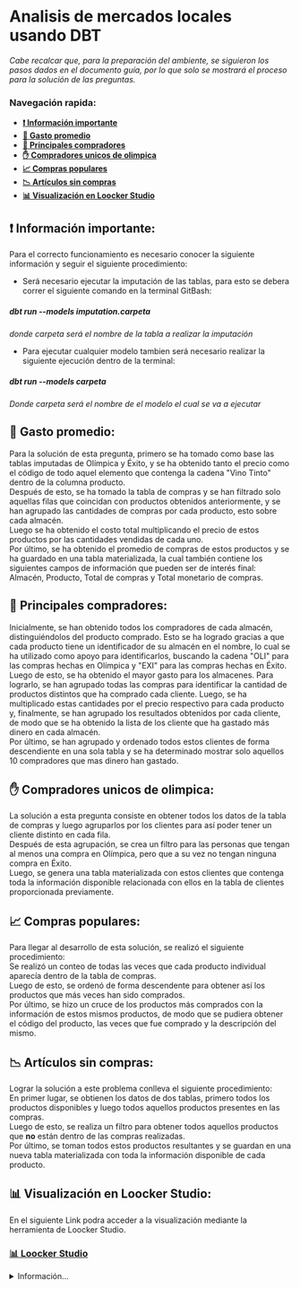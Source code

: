 # Analisis de mercados locales usando DBT

*Cabe recalcar que, para la preparación del ambiente, se siguieron los pasos dados en el documento guía, por lo que solo se mostrará el proceso para la solución de las preguntas.*

### Navegación rapida:
* **[:exclamation: Información importante](#exclamation-Información-importante)**
* **[:1234: Gasto promedio](#1234-Gasto-promedio)**
* **[:money_with_wings: Principales compradores](#money_with_wings-Principales-compradores)**
* **[:hand: Compradores unicos de olimpica](#hand-Compradores-unicos-de-olimpica)**
* **[:chart_with_upwards_trend: Compras populares](#chart_with_upwards_trend-Compras-populares)**
* **[:chart_with_downwards_trend: Artículos sin compras](#chart_with_downwards_trend-Artículos-sin-compras)**
* **[:bar_chart: Visualización en Loocker Studio](#bar_chart-Visualización-en-Loocker-Studio)**

## :exclamation: Información importante:
Para el correcto funcionamiento es necesario conocer la siguiente información y seguir el siguiente procedimiento:<br>
* Será necesario ejecutar la imputación de las tablas, para esto se debera correr el siguiente comando en la terminal GitBash:
##### dbt run --models imputation.*carpeta*
*donde carpeta será el nombre de la tabla a realizar la imputación*

* Para ejecutar cualquier modelo tambien será necesario realizar la siguiente ejecución dentro de la terminal:<br>
##### dbt run --models *carpeta*
*Donde carpeta será el nombre de el modelo el cual se va a ejecutar*

## :1234: Gasto promedio:
Para la solución de esta pregunta, primero se ha tomado como base las tablas imputadas de Olímpica y Éxito, y se ha obtenido tanto el precio como el código de todo aquel elemento que contenga la cadena "Vino Tinto" dentro de la columna producto.<br>
Después de esto, se ha tomado la tabla de compras y se han filtrado solo aquellas filas que coincidan con productos obtenidos anteriormente, y se han agrupado las cantidades de compras por cada producto, esto sobre cada almacén.<br>
Luego se ha obtenido el costo total multiplicando el precio de estos productos por las cantidades vendidas de cada uno.<br>
Por último, se ha obtenido el promedio de compras de estos productos y se ha guardado en una tabla materializada, la cual también contiene los siguientes campos de información que pueden ser de interés final: Almacén, Producto, Total de compras y Total monetario de compras.

## :money_with_wings: Principales compradores:
Inicialmente, se han obtenido todos los compradores de cada almacén, distinguiéndolos del producto comprado. Esto se ha logrado gracias a que cada producto tiene un identificador de su almacén en el nombre, lo cual se ha utilizado como apoyo para identificarlos, buscando la cadena "OLI" para las compras hechas en Olímpica y "EXI" para las compras hechas en Éxito.<br>
Luego de esto, se ha obtenido el mayor gasto para los almacenes. Para lograrlo, se han agrupado todas las compras para identificar la cantidad de productos distintos que ha comprado cada cliente. Luego, se ha multiplicado estas cantidades por el precio respectivo para cada producto y, finalmente, se han agrupado los resultados obtenidos por cada cliente, de modo que se ha obtenido la lista de los cliente que ha gastado más dinero en cada almacén.<br>
Por último, se han agrupado y ordenado todos estos clientes de forma descendiente en una sola tabla y se ha determinado mostrar solo aquellos 10 compradores que mas dinero han gastado.

## :hand: Compradores unicos de olimpica:
La solución a esta pregunta consiste en obtener todos los datos de la tabla de compras y luego agruparlos por los clientes para así poder tener un cliente distinto en cada fila.<br>
Después de esta agrupación, se crea un filtro para las personas que tengan al menos una compra en Olímpica, pero que a su vez no tengan ninguna compra en Éxito.<br>
Luego, se genera una tabla materializada con estos clientes que contenga toda la información disponible relacionada con ellos en la tabla de clientes proporcionada previamente.

## :chart_with_upwards_trend: Compras populares: 
Para llegar al desarrollo de esta solución, se realizó el siguiente procedimiento:<br>
Se realizó un conteo de todas las veces que cada producto individual aparecía dentro de la tabla de compras.<br>
Luego de esto, se ordenó de forma descendente para obtener así los productos que más veces han sido comprados.<br>
Por último, se hizo un cruce de los productos más comprados con la información de estos mismos productos, de modo que se pudiera obtener el código del producto, las veces que fue comprado y la descripción del mismo.

## :chart_with_downwards_trend: Artículos sin compras:
Lograr la solución a este problema conlleva el siguiente procedimiento:<br>
En primer lugar, se obtienen los datos de dos tablas, primero todos los productos disponibles y luego todos aquellos productos presentes en las compras.<br>
Luego de esto, se realiza un filtro para obtener todos aquellos productos que **no** están dentro de las compras realizadas.<br>
Por último, se toman todos estos productos resultantes y se guardan en una nueva tabla materializada con toda la información disponible de cada producto.

## :bar_chart: Visualización en Loocker Studio:
En el siguiente Link podra acceder a la visualización mediante la herramienta de Loocker Studio.
### [:bar_chart: Loocker Studio](https://lookerstudio.google.com/reporting/f9e790f2-4f2f-4ae6-b992-cff68c625e81)

<details>
    <summary>Información...</summary>

:shipit: **Integrantes**
* Christian Manga Arrazola
* Nefer Medina Ricaurte
* Natalia Mendoza Acosta

:computer: **Asignatura** <br>
*Minería de datos 202330*

:school_satchel: **Programa académico** <br>
*Ingeniería de sistemas y computación*

:mortar_board: **Institución** <br>
*Universidad del Norte*
</details>

